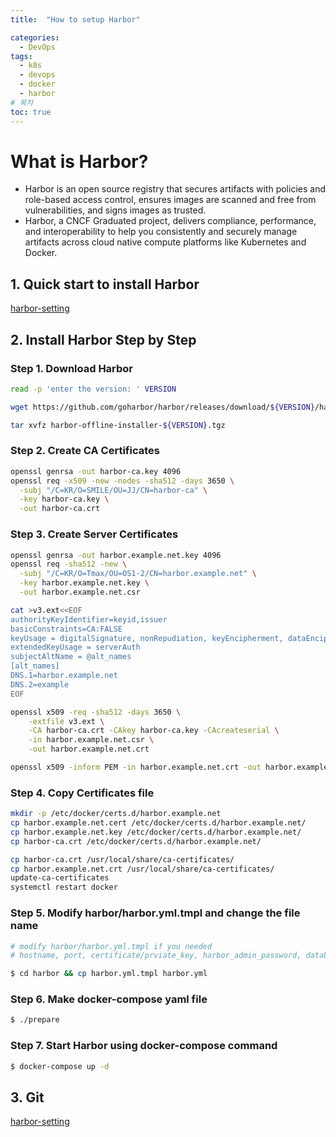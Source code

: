 ```yaml
---
title:  "How to setup Harbor"

categories:
  - DevOps
tags:
  - k8s
  - devops
  - docker
  - harbor
# 목차
toc: true
---
```


# What is Harbor?

* Harbor is an open source registry that secures artifacts with policies and role-based access control, ensures images are scanned and free from vulnerabilities, and signs images as trusted. 
* Harbor, a CNCF Graduated project, delivers compliance, performance, and interoperability to help you consistently and securely manage artifacts across cloud native compute platforms like Kubernetes and Docker.

## 1. Quick start to install Harbor

[harbor-setting](https://github.com/smilejj91/devops-setting/tree/main/harbor)

## 2. Install Harbor Step by Step

### Step 1. Download Harbor

```bash
read -p 'enter the version: ' VERSION

wget https://github.com/goharbor/harbor/releases/download/${VERSION}/harbor-offline-installer-${VERSION}.tgz

tar xvfz harbor-offline-installer-${VERSION}.tgz
```

### Step 2. Create CA Certificates

```bash
openssl genrsa -out harbor-ca.key 4096
openssl req -x509 -new -nodes -sha512 -days 3650 \
  -subj "/C=KR/O=SMILE/OU=JJ/CN=harbor-ca" \
  -key harbor-ca.key \
  -out harbor-ca.crt
```

### Step 3. Create Server Certificates

```bash
openssl genrsa -out harbor.example.net.key 4096
openssl req -sha512 -new \
  -subj "/C=KR/O=Tmax/OU=OS1-2/CN=harbor.example.net" \
  -key harbor.example.net.key \
  -out harbor.example.net.csr

cat >v3.ext<<EOF
authorityKeyIdentifier=keyid,issuer
basicConstraints=CA:FALSE
keyUsage = digitalSignature, nonRepudiation, keyEncipherment, dataEncipherment
extendedKeyUsage = serverAuth
subjectAltName = @alt_names
[alt_names]
DNS.1=harbor.example.net
DNS.2=example
EOF

openssl x509 -req -sha512 -days 3650 \
    -extfile v3.ext \
    -CA harbor-ca.crt -CAkey harbor-ca.key -CAcreateserial \
    -in harbor.example.net.csr \
    -out harbor.example.net.crt

openssl x509 -inform PEM -in harbor.example.net.crt -out harbor.example.net.cert
```

### Step 4. Copy Certificates file

```bash
mkdir -p /etc/docker/certs.d/harbor.example.net
cp harbor.example.net.cert /etc/docker/certs.d/harbor.example.net/
cp harbor.example.net.key /etc/docker/certs.d/harbor.example.net/
cp harbor-ca.crt /etc/docker/certs.d/harbor.example.net/

cp harbor-ca.crt /usr/local/share/ca-certificates/
cp harbor.example.net.crt /usr/local/share/ca-certificates/
update-ca-certificates
systemctl restart docker
```

### Step 5. Modify harbor/harbor.yml.tmpl and change the file name

```bash
# modify harbor/harbor.yml.tmpl if you needed
# hostname, port, certificate/prviate_key, harbor_admin_password, database.password, data_volume, etc.

$ cd harbor && cp harbor.yml.tmpl harbor.yml
```

### Step 6. Make docker-compose yaml file

```bash
$ ./prepare
```

### Step 7. Start Harbor using docker-compose command

```bash
$ docker-compose up -d
```

## 3. Git

[harbor-setting](https://github.com/smilejj91/devops-setting/tree/main/harbor)

